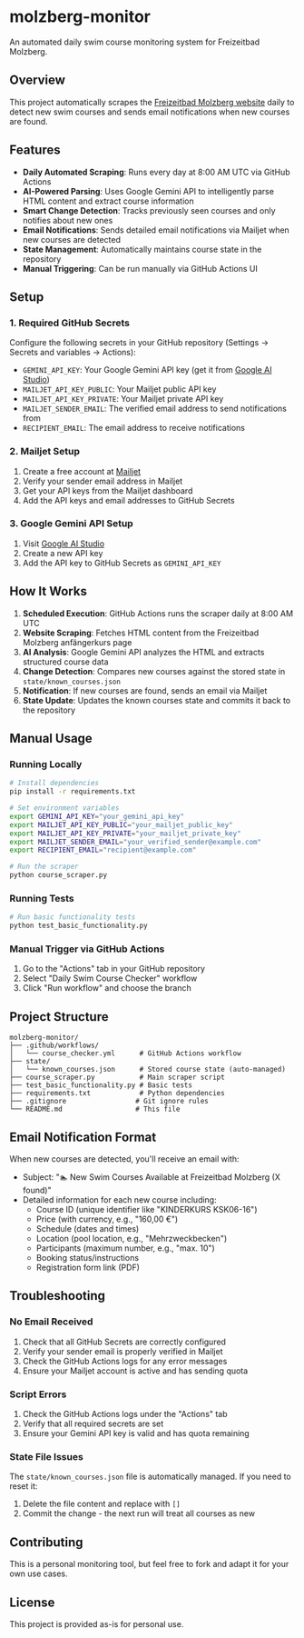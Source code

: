 # molzberg-monitor

An automated daily swim course monitoring system for Freizeitbad Molzberg.

## Overview

This project automatically scrapes the [Freizeitbad Molzberg website](https://www.freizeitbad-molzberg.com/anfangerkurs) daily to detect new swim courses and sends email notifications when new courses are found.

## Features

- **Daily Automated Scraping**: Runs every day at 8:00 AM UTC via GitHub Actions
- **AI-Powered Parsing**: Uses Google Gemini API to intelligently parse HTML content and extract course information
- **Smart Change Detection**: Tracks previously seen courses and only notifies about new ones
- **Email Notifications**: Sends detailed email notifications via Mailjet when new courses are detected
- **State Management**: Automatically maintains course state in the repository
- **Manual Triggering**: Can be run manually via GitHub Actions UI

## Setup

### 1. Required GitHub Secrets

Configure the following secrets in your GitHub repository (Settings → Secrets and variables → Actions):

- `GEMINI_API_KEY`: Your Google Gemini API key (get it from [Google AI Studio](https://makersuite.google.com/app/apikey))
- `MAILJET_API_KEY_PUBLIC`: Your Mailjet public API key
- `MAILJET_API_KEY_PRIVATE`: Your Mailjet private API key
- `MAILJET_SENDER_EMAIL`: The verified email address to send notifications from
- `RECIPIENT_EMAIL`: The email address to receive notifications

### 2. Mailjet Setup

1. Create a free account at [Mailjet](https://www.mailjet.com/)
2. Verify your sender email address in Mailjet
3. Get your API keys from the Mailjet dashboard
4. Add the API keys and email addresses to GitHub Secrets

### 3. Google Gemini API Setup

1. Visit [Google AI Studio](https://makersuite.google.com/app/apikey)
2. Create a new API key
3. Add the API key to GitHub Secrets as `GEMINI_API_KEY`

## How It Works

1. **Scheduled Execution**: GitHub Actions runs the scraper daily at 8:00 AM UTC
2. **Website Scraping**: Fetches HTML content from the Freizeitbad Molzberg anfängerkurs page
3. **AI Analysis**: Google Gemini API analyzes the HTML and extracts structured course data
4. **Change Detection**: Compares new courses against the stored state in `state/known_courses.json`
5. **Notification**: If new courses are found, sends an email via Mailjet
6. **State Update**: Updates the known courses state and commits it back to the repository

## Manual Usage

### Running Locally

```bash
# Install dependencies
pip install -r requirements.txt

# Set environment variables
export GEMINI_API_KEY="your_gemini_api_key"
export MAILJET_API_KEY_PUBLIC="your_mailjet_public_key"
export MAILJET_API_KEY_PRIVATE="your_mailjet_private_key"
export MAILJET_SENDER_EMAIL="your_verified_sender@example.com"
export RECIPIENT_EMAIL="recipient@example.com"

# Run the scraper
python course_scraper.py
```

### Running Tests

```bash
# Run basic functionality tests
python test_basic_functionality.py
```

### Manual Trigger via GitHub Actions

1. Go to the "Actions" tab in your GitHub repository
2. Select "Daily Swim Course Checker" workflow
3. Click "Run workflow" and choose the branch

## Project Structure

```
molzberg-monitor/
├── .github/workflows/
│   └── course_checker.yml      # GitHub Actions workflow
├── state/
│   └── known_courses.json      # Stored course state (auto-managed)
├── course_scraper.py           # Main scraper script
├── test_basic_functionality.py # Basic tests
├── requirements.txt            # Python dependencies
├── .gitignore                 # Git ignore rules
└── README.md                  # This file
```

## Email Notification Format

When new courses are detected, you'll receive an email with:

- Subject: "🏊 New Swim Courses Available at Freizeitbad Molzberg (X found)"
- Detailed information for each new course including:
  - Course ID (unique identifier like "KINDERKURS KSK06-16")
  - Price (with currency, e.g., "160,00 €")
  - Schedule (dates and times)
  - Location (pool location, e.g., "Mehrzweckbecken")
  - Participants (maximum number, e.g., "max. 10")
  - Booking status/instructions
  - Registration form link (PDF)

## Troubleshooting

### No Email Received

1. Check that all GitHub Secrets are correctly configured
2. Verify your sender email is properly verified in Mailjet
3. Check the GitHub Actions logs for any error messages
4. Ensure your Mailjet account is active and has sending quota

### Script Errors

1. Check the GitHub Actions logs under the "Actions" tab
2. Verify that all required secrets are set
3. Ensure your Gemini API key is valid and has quota remaining

### State File Issues

The `state/known_courses.json` file is automatically managed. If you need to reset it:

1. Delete the file content and replace with `[]`
2. Commit the change - the next run will treat all courses as new

## Contributing

This is a personal monitoring tool, but feel free to fork and adapt it for your own use cases.

## License

This project is provided as-is for personal use.